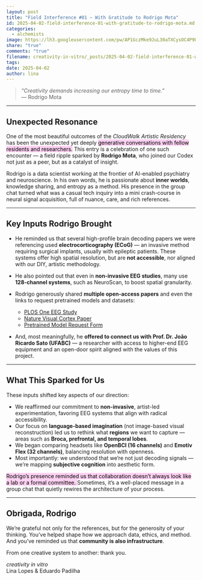 ```yaml
---
layout: post
title: "Field Interference #01 – With Gratitude to Rodrigo Mota"
id: 2025-04-02-field-interference-01-with-gratitude-to-rodrigo-mota.md
categories:
  - alchemists
image: https://lh3.googleusercontent.com/pw/AP1GczMke9JuL30aTXCysOC4P9Ukh-rZKQB2WUerf7Azkc0dqwYpGq1gfRtkwTf6_tySztCNblJBxZ9Z6qBJ0vgY1oYQ1gc8dCwgN8AyQcEkR_jx8YLMvWUtehCvseuV4jnsQN1d7MIxww1bZbVhpaq04B2V=w997-h1026-s-no-gm?authuser=0
share: "true"
comments: "true"
filename: creativity-in-vitro/_posts/2025-04-02-field-interference-01-with-gratitude-to-rodrigo-mota.md
tags: 
date: 2025-04-02
author: lina
---
```


> *“Creativity demands increasing our entropy time to time.”*  
> — Rodrigo Mota

---

## Unexpected Resonance

One of the most beautiful outcomes of the *CloudWalk Artistic Residency* has been the unexpected yet deeply <mark style="background: #FFB8EBA6;">generative conversations with fellow residents and researchers.</mark> This entry is a celebration of one such encounter — a field ripple sparked by **Rodrigo Mota**, who joined our Codex not just as a peer, but as a catalyst of insight.

Rodrigo is a data scientist working at the frontier of AI-enabled psychiatry and neuroscience. In his own words, he is passionate about **inner worlds**, knowledge sharing, and entropy as a method. His presence in the group chat turned what was a casual tech inquiry into a mini crash-course in neural signal acquisition, full of nuance, care, and rich references.

---

## Key Inputs Rodrigo Brought

- He reminded us that several high-profile brain decoding papers we were referencing used **electrocorticography (ECoG)** — an invasive method requiring surgical implants, usually with epileptic patients. These systems offer high spatial resolution, but are **not accessible**, nor aligned with our DIY, artistic methodology.

- He also pointed out that even in **non-invasive EEG studies**, many use **128-channel systems**, such as NeuroScan, to boost spatial granularity.

- Rodrigo generously shared **multiple open-access papers** and even the links to request pretrained models and datasets:
  - [PLOS One EEG Study](https://journals.plos.org/plosone/article?id=10.1371/journal.pone.0274847)
  - [Nature Visual Cortex Paper](https://www.nature.com/articles/s41598-024-66228-1)
  - [Pretrained Model Request Form](https://docs.google.com/forms/d/e/1FAIpQLScg6JQxt9iXq2T0_N878yt1IFGpX4smRU5FcJt2cwsPTZn3Yg/viewform)

- And, most meaningfully, he **offered to connect us with Prof. Dr. João Ricardo Sato (UFABC)** — a researcher with access to higher-end EEG equipment and an open-door spirit aligned with the values of this project.

---

## What This Sparked for Us

These inputs shifted key aspects of our direction:

- We reaffirmed our commitment to **non-invasive**, artist-led experimentation, favoring EEG systems that align with radical accessibility.
- Our focus on **language-based imagination** (not image-based visual reconstruction) led us to rethink what **regions** we want to capture — areas such as **Broca, prefrontal, and temporal lobes**.
- We began comparing headsets like **OpenBCI (16 channels)** and **Emotiv Flex (32 channels)**, balancing resolution with openness.
- Most importantly: we understood that we’re not just decoding signals — we’re mapping **subjective cognition** into aesthetic form.

<mark style="background: #FFB8EBA6;">Rodrigo’s presence reminded us that collaboration doesn’t always look like a lab or a formal committee. </mark>Sometimes, it’s a well-placed message in a group chat that quietly rewires the architecture of your process.

---

##  Obrigada, Rodrigo

We’re grateful not only for the references, but for the generosity of your thinking. You’ve helped shape how we approach data, ethics, and method. And you’ve reminded us that **community is also infrastructure**.

From one creative system to another: thank you.

*creativity in vitro*  
Lina Lopes & Eduardo Padilha
